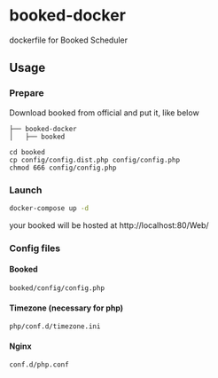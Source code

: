 # booked-docker

dockerfile for Booked Scheduler

## Usage

### Prepare
Download booked from official and put it, like below

```
├── booked-docker
│   ├── booked
```

```
cd booked
cp config/config.dist.php config/config.php
chmod 666 config/config.php
```

### Launch 

``` sh
docker-compose up -d
```

your booked will be hosted at 
http://localhost:80/Web/

### Config files

#### Booked

`booked/config/config.php`

#### Timezone (necessary for php)

`php/conf.d/timezone.ini`

#### Nginx

`conf.d/php.conf`
